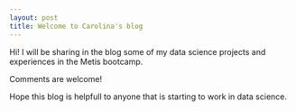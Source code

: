 ```yaml
---
layout: post
title: Welcome to Carolina's blog 
---
```


Hi! I will be sharing in the blog some of my data science projects and experiences in the Metis bootcamp.

Comments are welcome! 

Hope this blog is helpfull to anyone that is starting to work in data science.
